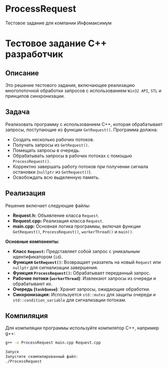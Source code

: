 # ProcessRequest
Тестовое задание для компании Инфомаксимум

# Тестовое задание C++ разработчик

## Описание

Это решение тестового задания, включающее реализацию многопоточной обработки запросов с использованием `Win32 API`, `STL` и принципов синхронизации.

## Задача

Реализовать программу с использованием C++, которая обрабатывает запросы, поступающие из функции `GetRequest()`.  Программа должна:

* Создать несколько рабочих потоков.
* Получать запросы из `GetRequest()`.
* Помещать запросы в очередь.
* Обрабатывать запросы в рабочих потоках с помощью `ProcessRequest()`.
* Корректно завершать работу потоков при получении сигнала остановки (`nullptr` из `GetRequest()`).
* Освобождать всю выделенную память.

## Реализация

Решение включает следующие файлы:

* **Request.h:** Объявление класса `Request`.
* **Request.cpp:** Реализация класса `Request`.
* **main.cpp:**  Основная логика программы, включая функции `GetRequest()`, `ProcessRequest()`, `workerThread()` и `main()`.

**Основные компоненты:**

* **Класс `Request`:** Представляет собой запрос с уникальным идентификатором (`id`).
* **Функция `GetRequest()`:**  Возвращает указатель на новый `Request` или `nullptr` для сигнализации завершения.
* **Функция `ProcessRequest()`:**  Обрабатывает переданный запрос.
* **Рабочие потоки (`workerThread`)**:  Извлекают запросы из очереди и обрабатывают их.
* **Очередь (`taskQueue`)**: Хранит запросы, ожидающие обработки.
* **Синхронизация:** Используется `std::mutex` для защиты очереди и `std::condition_variable` для сигнализации потокам.

## Компиляция

Для компиляции программы используйте компилятор C++, например g++:
```bash
g++ -o ProcessRequest main.cpp Request.cpp 

Запуск
Запустите скомпилированный файл:
./ProcessRequest
